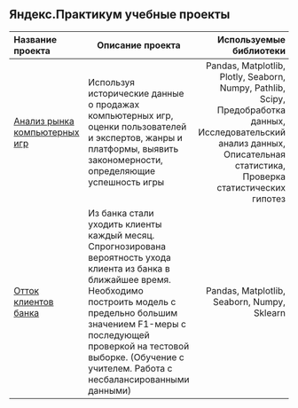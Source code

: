 ## Яндекс.Практикум учебные проекты

Название проекта | Описание проекта | Используемые библиотеки
:-----------------|------------------|------------------------:
[Анализ рынка компьютерных игр](https://github.com/TheZhuk/ml_prejects/tree/main/%D0%90%D0%BD%D0%B0%D0%BB%D0%B8%D0%B7%20%D0%BF%D1%80%D0%BE%D0%B4%D0%B0%D0%B6%20%D0%BA%D0%BE%D0%BC%D0%BF%D1%8C%D1%8E%D1%82%D0%B5%D1%80%D0%BD%D1%8B%D1%85%20%D0%B8%D0%B3%D1%80)| Используя исторические данные о продажах компьютерных игр, оценки пользователей и экспертов, жанры и платформы, выявить закономерности, определяющие успешность игры | Pandas, Matplotlib, Plotly, Seaborn, Numpy, Pathlib, Scipy, Предобработка данных, Исследовательский анализ данных, Описательная статистика, Проверка статистических гипотез
[Отток клиентов банка](https://github.com/TheZhuk/ml_prejects/tree/main/%D0%9E%D1%82%D1%82%D0%BE%D0%BA%20%D0%BA%D0%BB%D0%B8%D0%B5%D0%BD%D1%82%D0%BE%D0%B2%20%D0%B1%D0%B0%D0%BD%D0%BA%D0%B0)| Из банка стали уходить клиенты каждый месяц. Спрогнозирована вероятность ухода клиента из банка в ближайшее время. Необходимо построить модель с предельно большим значением F1-меры с последующей проверкой на тестовой выборке. (Обучение с учителем. Работа с несбалансированными данными) | Pandas, Matplotlib, Seaborn, Numpy, Sklearn
